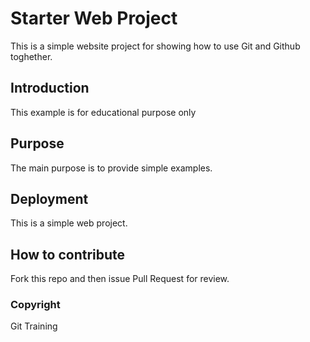 # Starter Web Project

This is a simple website project for showing how to use Git and Github toghether.

## Introduction

This example is for educational purpose only

## Purpose

The main purpose is to provide simple examples.

## Deployment

This is a simple web project.

## How to contribute

Fork this repo and then issue Pull Request for review.

### Copyright

Git Training